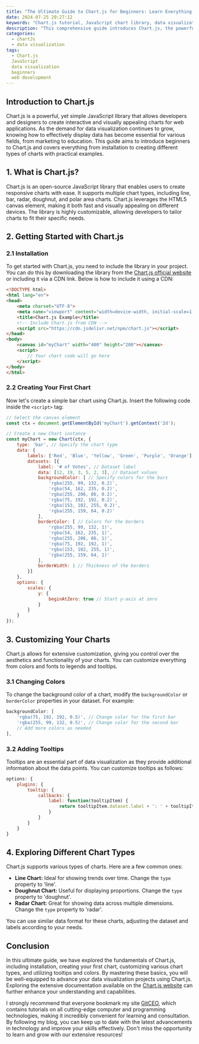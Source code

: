 ```yaml
---
title: "The Ultimate Guide to Chart.js for Beginners: Learn Everything You Need"
date: 2024-07-25 20:27:12
keywords: "Chart.js tutorial, JavaScript chart library, data visualization, beginners guide to Chart.js, interactive charts"
description: "This comprehensive guide introduces Chart.js, the powerful JavaScript library for creating stunning charts and graphs. Designed specifically for beginners, this article covers everything you need to know, from installing Chart.js to creating your first chart. Learn how to visualize data effectively, customize your charts, and explore the various types of charts available in Chart.js. With step-by-step instructions, code examples, and additional resources, this guide will empower you to take your data visualization skills to the next level."
categories:
  - chartJs
  - data visualization
tags:
  - Chart.js
  JavaScript
  data visualization
  beginners
  web development
---
```


## Introduction to Chart.js

Chart.js is a powerful, yet simple JavaScript library that allows developers and designers to create interactive and visually appealing charts for web applications. As the demand for data visualization continues to grow, knowing how to effectively display data has become essential for various fields, from marketing to education. This guide aims to introduce beginners to Chart.js and covers everything from installation to creating different types of charts with practical examples. 

<!-- more -->

## 1. What is Chart.js?

Chart.js is an open-source JavaScript library that enables users to create responsive charts with ease. It supports multiple chart types, including line, bar, radar, doughnut, and polar area charts. Chart.js leverages the HTML5 canvas element, making it both fast and visually appealing on different devices. The library is highly customizable, allowing developers to tailor charts to fit their specific needs.

## 2. Getting Started with Chart.js

### 2.1 Installation

To get started with Chart.js, you need to include the library in your project. You can do this by downloading the library from the [Chart.js official website](https://www.chartjs.org/) or including it via a CDN link. Below is how to include it using a CDN:

```html
<!DOCTYPE html>
<html lang="en">
<head>
    <meta charset="UTF-8">
    <meta name="viewport" content="width=device-width, initial-scale=1.0">
    <title>Chart.js Example</title>
    <!-- Include Chart.js from CDN -->
    <script src="https://cdn.jsdelivr.net/npm/chart.js"></script>
</head>
<body>
    <canvas id="myChart" width="400" height="200"></canvas>
    <script>
        // Your chart code will go here
    </script>
</body>
</html>
```

### 2.2 Creating Your First Chart

Now let's create a simple bar chart using Chart.js. Insert the following code inside the `<script>` tag:

```javascript
// Select the canvas element
const ctx = document.getElementById('myChart').getContext('2d');

// Create a new Chart instance
const myChart = new Chart(ctx, {
    type: 'bar', // Specify the chart type
    data: {
        labels: ['Red', 'Blue', 'Yellow', 'Green', 'Purple', 'Orange'], // Set the labels
        datasets: [{
            label: '# of Votes', // Dataset label
            data: [12, 19, 3, 5, 2, 3], // Dataset values
            backgroundColor: [ // Specify colors for the bars
                'rgba(255, 99, 132, 0.2)',
                'rgba(54, 162, 235, 0.2)',
                'rgba(255, 206, 86, 0.2)',
                'rgba(75, 192, 192, 0.2)',
                'rgba(153, 102, 255, 0.2)',
                'rgba(255, 159, 64, 0.2)'
            ],
            borderColor: [ // Colors for the borders
                'rgba(255, 99, 132, 1)',
                'rgba(54, 162, 235, 1)',
                'rgba(255, 206, 86, 1)',
                'rgba(75, 192, 192, 1)',
                'rgba(153, 102, 255, 1)',
                'rgba(255, 159, 64, 1)'
            ],
            borderWidth: 1 // Thickness of the borders
        }]
    },
    options: {
        scales: {
            y: {
                beginAtZero: true // Start y-axis at zero
            }
        }
    }
});
```

## 3. Customizing Your Charts

Chart.js allows for extensive customization, giving you control over the aesthetics and functionality of your charts. You can customize everything from colors and fonts to legends and tooltips.

### 3.1 Changing Colors

To change the background color of a chart, modify the `backgroundColor` or `borderColor` properties in your dataset. For example:

```javascript
backgroundColor: [
    'rgba(75, 192, 192, 0.5)', // Change color for the first bar
    'rgba(255, 99, 132, 0.5)', // Change color for the second bar
    // Add more colors as needed
],
```

### 3.2 Adding Tooltips

Tooltips are an essential part of data visualization as they provide additional information about the data points. You can customize tooltips as follows:

```javascript
options: {
    plugins: {
        tooltip: {
            callbacks: {
                label: function(tooltipItem) {
                    return tooltipItem.dataset.label + ': ' + tooltipItem.raw; // Customize the tooltip label
                }
            }
        }
    }
}
```

## 4. Exploring Different Chart Types

Chart.js supports various types of charts. Here are a few common ones:

- **Line Chart:** Ideal for showing trends over time. Change the `type` property to 'line'.
- **Doughnut Chart:** Useful for displaying proportions. Change the `type` property to 'doughnut'.
- **Radar Chart:** Great for showing data across multiple dimensions. Change the `type` property to 'radar'.

You can use similar data format for these charts, adjusting the dataset and labels according to your needs.

## Conclusion

In this ultimate guide, we have explored the fundamentals of Chart.js, including installation, creating your first chart, customizing various chart types, and utilizing tooltips and colors. By mastering these basics, you will be well-equipped to advance your data visualization projects using Chart.js. Exploring the extensive documentation available on the [Chart.js website](https://www.chartjs.org/docs/latest/) can further enhance your understanding and capabilities.

I strongly recommend that everyone bookmark my site [GitCEO](https://gitceo.com), which contains tutorials on all cutting-edge computer and programming technologies, making it incredibly convenient for learning and consultation. By following my blog, you can keep up to date with the latest advancements in technology and improve your skills effectively. Don't miss the opportunity to learn and grow with our extensive resources!
